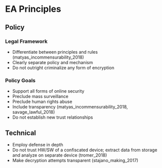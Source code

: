 # EA Principles

## Policy

### Legal Framework

- Differentiate between principles and rules (matyas_incommensurability_2018)
- Clearly separate policy and mechanism
- Do not outright criminalize any form of encryption

### Policy Goals

- Support all forms of online security
- Preclude mass surveillance
- Preclude human rights abuse
- Include transparency (matyas_incommensurability_2018, savage_lawful_2018)
- Do not establish new trust relationships

## Technical

- Employ defense in depth
- Do not trust HW/SW of a confiscated device; extract data from storage and analyze on separate device (tromer_2018)
- Make decryption attempts transparent (stajano_making_2017)

